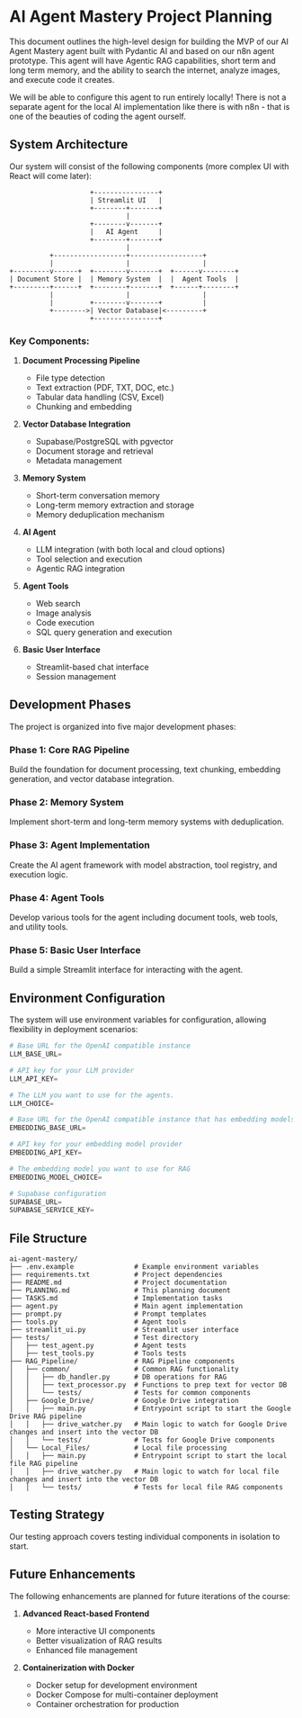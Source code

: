 
# AI Agent Mastery Project Planning

This document outlines the high-level design for building the MVP of our AI Agent Mastery agent built with Pydantic AI and based on our n8n agent prototype. This agent will have Agentic RAG capabilities, short term and long term memory, and the ability to search the internet, analyze images, and execute code it creates.

We will be able to configure this agent to run entirely locally! There is not a separate agent for the local AI implementation like there is with n8n - that is one of the beauties of coding the agent ourself.

## System Architecture

Our system will consist of the following components (more complex UI with React will come later):

```
                    +----------------+
                    | Streamlit UI   |
                    +--------+-------+
                             |
                    +--------v-------+
                    |   AI Agent     |
                    +--------+-------+
                             |
          +------------------+------------------+
          |                  |                  |
+---------v------+  +--------v-------+  +------v--------+
| Document Store |  | Memory System  |  |  Agent Tools  |
+---------+------+  +--------+-------+  +------+--------+
          |                  |                  |
          |         +--------v-------+          |
          +-------->| Vector Database|<---------+
                    +----------------+
```

### Key Components:

1. **Document Processing Pipeline**
   - File type detection
   - Text extraction (PDF, TXT, DOC, etc.)
   - Tabular data handling (CSV, Excel)
   - Chunking and embedding

2. **Vector Database Integration**
   - Supabase/PostgreSQL with pgvector
   - Document storage and retrieval
   - Metadata management

3. **Memory System**
   - Short-term conversation memory
   - Long-term memory extraction and storage
   - Memory deduplication mechanism

4. **AI Agent**
   - LLM integration (with both local and cloud options)
   - Tool selection and execution
   - Agentic RAG integration

5. **Agent Tools**
   - Web search
   - Image analysis
   - Code execution
   - SQL query generation and execution

6. **Basic User Interface**
   - Streamlit-based chat interface
   - Session management

## Development Phases

The project is organized into five major development phases:

### Phase 1: Core RAG Pipeline
Build the foundation for document processing, text chunking, embedding generation, and vector database integration.

### Phase 2: Memory System
Implement short-term and long-term memory systems with deduplication.

### Phase 3: Agent Implementation
Create the AI agent framework with model abstraction, tool registry, and execution logic.

### Phase 4: Agent Tools
Develop various tools for the agent including document tools, web tools, and utility tools.

### Phase 5: Basic User Interface
Build a simple Streamlit interface for interacting with the agent.

## Environment Configuration

The system will use environment variables for configuration, allowing flexibility in deployment scenarios:

```python
# Base URL for the OpenAI compatible instance
LLM_BASE_URL=

# API key for your LLM provider
LLM_API_KEY=

# The LLM you want to use for the agents.
LLM_CHOICE=

# Base URL for the OpenAI compatible instance that has embedding models
EMBEDDING_BASE_URL=

# API key for your embedding model provider
EMBEDDING_API_KEY=

# The embedding model you want to use for RAG
EMBEDDING_MODEL_CHOICE=

# Supabase configuration
SUPABASE_URL=
SUPABASE_SERVICE_KEY=
```

## File Structure

```
ai-agent-mastery/
├── .env.example               # Example environment variables
├── requirements.txt           # Project dependencies
├── README.md                  # Project documentation
├── PLANNING.md                # This planning document
├── TASKS.md                   # Implementation tasks
├── agent.py                   # Main agent implementation
├── prompt.py                  # Prompt templates
├── tools.py                   # Agent tools
├── streamlit_ui.py            # Streamlit user interface
├── tests/                     # Test directory
│   ├── test_agent.py          # Agent tests
│   ├── test_tools.py          # Tools tests
├── RAG_Pipeline/              # RAG Pipeline components
│   ├── common/                # Common RAG functionality
│   │   ├── db_handler.py      # DB operations for RAG
│   │   ├── text_processor.py  # Functions to prep text for vector DB
│   │   └── tests/             # Tests for common components
│   ├── Google_Drive/          # Google Drive integration
│   │   ├── main.py            # Entrypoint script to start the Google Drive RAG pipeline
│   │   ├── drive_watcher.py   # Main logic to watch for Google Drive changes and insert into the vector DB
│   │   └── tests/             # Tests for Google Drive components
│   └── Local_Files/           # Local file processing
│   │   ├── main.py            # Entrypoint script to start the local file RAG pipeline
│   │   ├── drive_watcher.py   # Main logic to watch for local file changes and insert into the vector DB
│   │   └── tests/             # Tests for local file RAG components
```

## Testing Strategy

Our testing approach covers testing individual components in isolation to start.

## Future Enhancements

The following enhancements are planned for future iterations of the course:

1. **Advanced React-based Frontend**
   - More interactive UI components
   - Better visualization of RAG results
   - Enhanced file management

2. **Containerization with Docker**
   - Docker setup for development environment
   - Docker Compose for multi-container deployment
   - Container orchestration for production